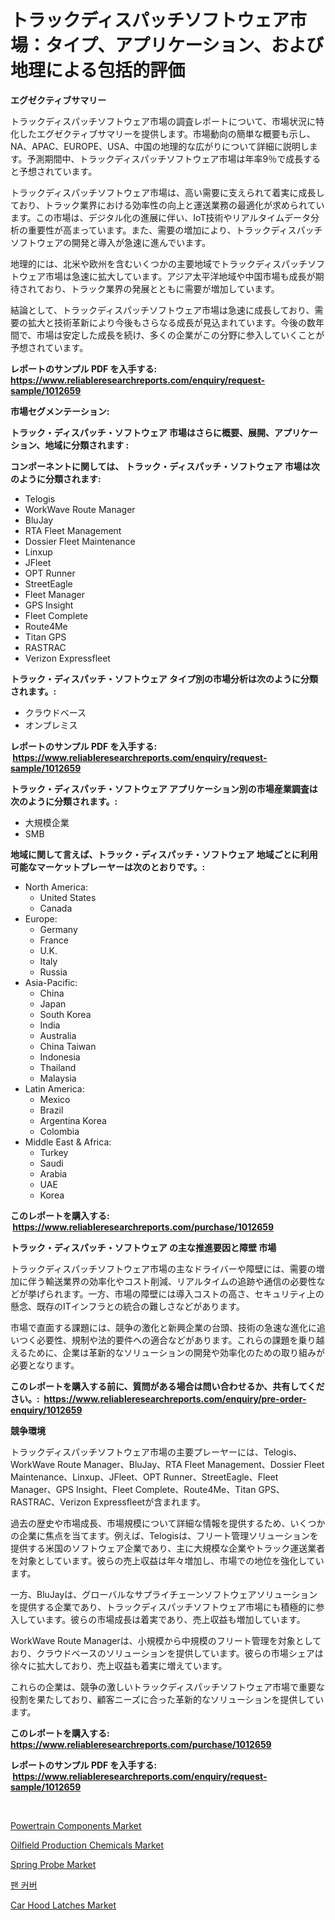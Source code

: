 <p><h1>トラックディスパッチソフトウェア市場：タイプ、アプリケーション、および地理による包括的評価</h1></p><p><strong>エグゼクティブサマリー</strong></p>
<p><p>トラックディスパッチソフトウェア市場の調査レポートについて、市場状況に特化したエグゼクティブサマリーを提供します。市場動向の簡単な概要も示し、NA、APAC、EUROPE、USA、中国の地理的な広がりについて詳細に説明します。予測期間中、トラックディスパッチソフトウェア市場は年率9％で成長すると予想されています。</p><p>トラックディスパッチソフトウェア市場は、高い需要に支えられて着実に成長しており、トラック業界における効率性の向上と運送業務の最適化が求められています。この市場は、デジタル化の進展に伴い、IoT技術やリアルタイムデータ分析の重要性が高まっています。また、需要の増加により、トラックディスパッチソフトウェアの開発と導入が急速に進んでいます。</p><p>地理的には、北米や欧州を含むいくつかの主要地域でトラックディスパッチソフトウェア市場は急速に拡大しています。アジア太平洋地域や中国市場も成長が期待されており、トラック業界の発展とともに需要が増加しています。</p><p>結論として、トラックディスパッチソフトウェア市場は急速に成長しており、需要の拡大と技術革新により今後もさらなる成長が見込まれています。今後の数年間で、市場は安定した成長を続け、多くの企業がこの分野に参入していくことが予想されています。</p></p>
<p><strong>レポートのサンプル PDF を入手する: <a href="https://www.reliableresearchreports.com/enquiry/request-sample/1012659">https://www.reliableresearchreports.com/enquiry/request-sample/1012659</a></strong></p>
<p><strong>市場セグメンテーション:</strong></p>
<p><strong> トラック・ディスパッチ・ソフトウェア 市場はさらに概要、展開、アプリケーション、地域に分類されます :</strong></p>
<p><strong>コンポーネントに関しては、 トラック・ディスパッチ・ソフトウェア 市場は次のように分類されます: &nbsp;</strong></p>
<p><ul><li>Telogis</li><li>WorkWave Route Manager</li><li>BluJay</li><li>RTA Fleet Management</li><li>Dossier Fleet Maintenance</li><li>Linxup</li><li>JFleet</li><li>OPT Runner</li><li>StreetEagle</li><li>Fleet Manager</li><li>GPS Insight</li><li>Fleet Complete</li><li>Route4Me</li><li>Titan GPS</li><li>RASTRAC</li><li>Verizon Expressfleet</li></ul></p>
<p><strong> トラック・ディスパッチ・ソフトウェア タイプ別の市場分析は次のように分類されます。:</strong></p>
<p><ul><li>クラウドベース</li><li>オンプレミス</li></ul></p>
<p><strong>レポートのサンプル PDF を入手する: &nbsp;<a href="https://www.reliableresearchreports.com/enquiry/request-sample/1012659">https://www.reliableresearchreports.com/enquiry/request-sample/1012659</a></strong></p>
<p><strong> トラック・ディスパッチ・ソフトウェア アプリケーション別の市場産業調査は次のように分類されます。:</strong></p>
<p><ul><li>大規模企業</li><li>SMB</li></ul></p>
<p><strong>地域に関して言えば、トラック・ディスパッチ・ソフトウェア 地域ごとに利用可能なマーケットプレーヤーは次のとおりです。:</strong></p>
<p><ul>
    <li>
        North America:
        <ul>
            <li>United States</li>
            <li>Canada</li>
        </ul>
    </li>
    <li>
        Europe:
        <ul>
            <li>Germany</li>
            <li>France</li>
            <li>U.K.</li>
            <li>Italy</li>
            <li>Russia</li>
        </ul>
    </li>
    <li>
        Asia-Pacific:
        <ul>
            <li>China</li>
            <li>Japan</li>
            <li>South Korea</li>
            <li>India</li>
            <li>Australia</li>
            <li>China Taiwan</li>
            <li>Indonesia</li>
            <li>Thailand</li>
            <li>Malaysia</li>
        </ul>
    </li>
    <li>
        Latin America:
        <ul>
            <li>Mexico</li>
            <li>Brazil</li>
            <li>Argentina Korea</li>
            <li>Colombia</li>
        </ul>
    </li>
    <li>
        Middle East & Africa:
        <ul>
            <li>Turkey</li>
            <li>Saudi</li>
            <li>Arabia</li>
            <li>UAE</li>
            <li>Korea</li>
        </ul>
    </li>
    </ul></p>
<p><strong>このレポートを購入する: &nbsp;<a href="https://www.reliableresearchreports.com/purchase/1012659">https://www.reliableresearchreports.com/purchase/1012659</a></strong></p>
<p><strong>トラック・ディスパッチ・ソフトウェア の主な推進要因と障壁 市場</strong></p>
<p><p>トラックディスパッチソフトウェア市場の主なドライバーや障壁には、需要の増加に伴う輸送業界の効率化やコスト削減、リアルタイムの追跡や通信の必要性などが挙げられます。一方、市場の障壁には導入コストの高さ、セキュリティ上の懸念、既存のITインフラとの統合の難しさなどがあります。</p><p>市場で直面する課題には、競争の激化と新興企業の台頭、技術の急速な進化に追いつく必要性、規制や法的要件への適合などがあります。これらの課題を乗り越えるために、企業は革新的なソリューションの開発や効率化のための取り組みが必要となります。</p></p>
<p><strong>このレポートを購入する前に、質問がある場合は問い合わせるか、共有してください。:&nbsp; <a href="https://www.reliableresearchreports.com/enquiry/pre-order-enquiry/1012659">https://www.reliableresearchreports.com/enquiry/pre-order-enquiry/1012659</a></strong></p>
<p><strong>競争環境</strong></p>
<p><p>トラックディスパッチソフトウェア市場の主要プレーヤーには、Telogis、WorkWave Route Manager、BluJay、RTA Fleet Management、Dossier Fleet Maintenance、Linxup、JFleet、OPT Runner、StreetEagle、Fleet Manager、GPS Insight、Fleet Complete、Route4Me、Titan GPS、RASTRAC、Verizon Expressfleetが含まれます。</p><p>過去の歴史や市場成長、市場規模について詳細な情報を提供するため、いくつかの企業に焦点を当てます。例えば、Telogisは、フリート管理ソリューションを提供する米国のソフトウェア企業であり、主に大規模な企業やトラック運送業者を対象としています。彼らの売上収益は年々増加し、市場での地位を強化しています。</p><p>一方、BluJayは、グローバルなサプライチェーンソフトウェアソリューションを提供する企業であり、トラックディスパッチソフトウェア市場にも積極的に参入しています。彼らの市場成長は着実であり、売上収益も増加しています。</p><p>WorkWave Route Managerは、小規模から中規模のフリート管理を対象としており、クラウドベースのソリューションを提供しています。彼らの市場シェアは徐々に拡大しており、売上収益も着実に増えています。</p><p>これらの企業は、競争の激しいトラックディスパッチソフトウェア市場で重要な役割を果たしており、顧客ニーズに合った革新的なソリューションを提供しています。</p></p>
<p><strong>このレポートを購入する: &nbsp; <a href="https://www.reliableresearchreports.com/purchase/1012659">https://www.reliableresearchreports.com/purchase/1012659</a></strong></p>
<p><strong>レポートのサンプル PDF を入手する: &nbsp;<a href="https://www.reliableresearchreports.com/enquiry/request-sample/1012659">https://www.reliableresearchreports.com/enquiry/request-sample/1012659</a></strong><strong></strong></p>
<p>&nbsp;</p>
<p><p><a href="https://issuu.com/reportprime-2/docs/powertrain-components-market-size-2030.pptx">Powertrain Components Market</a></p><p><a href="https://spotless-saver-8fd.notion.site/Oilfield-Production-Chemicals-Market-Dynamics-2024-2031-Also-about-Its-Market-Trends-Projections--f3b119ccca4545bf957c31b10f0925a5">Oilfield Production Chemicals Market</a></p><p><a href="https://github.com/gdfhhhj/Market-Research-Report-List-3/blob/main/spring-probe-market.md">Spring Probe Market</a></p><p><a href="https://medium.com/@emmettsaynford43546/%ED%8C%AC-%EC%BB%A4%EB%B2%84-%EC%8B%9C%EC%9E%A5%EC%9D%80-%EC%8B%9C%EC%9E%A5-%EC%A0%90%EC%9C%A0%EC%9C%A8-%EC%8B%9C%EC%9E%A5-%EB%8F%99%ED%96%A5-%EB%B0%8F-%EC%8B%9C%EC%9E%A5-%EC%84%B1%EC%9E%A5%EC%97%90-%EB%8C%80%ED%95%9C-%EC%A0%95%EB%B3%B4%EB%A5%BC-%EC%A0%9C%EA%B3%B5%ED%95%A9%EB%8B%88%EB%8B%A4-38e490cd393a">팬 커버</a></p><p><a href="https://issuu.com/reportprime-2/docs/car-hood-latches-market-size-2030.pptx">Car Hood Latches Market</a></p></p>